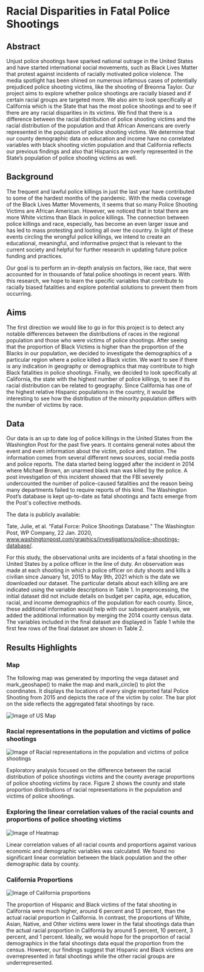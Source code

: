 # Racial Disparities in Fatal Police Shootings

## Abstract
Unjust police shootings have sparked national outrage in the United States and have started international social movements, such as Black Lives Matter that protest against incidents of racially motivated police violence. The media spotlight has been shined on numerous infamous cases of potentially prejudiced police shooting victims, like the shooting of Breonna Taylor. Our project aims to explore whether police shootings are racially biased and if certain racial groups are targeted more. We also aim to look specifically at California which is the State that has the most police shootings and to see if there are any racial disparities in its victims. We find that there is a difference between the racial distribution of police shooting victims and the racial distribution of the population and that African Americans are overly represented in the population of police shooting victims. We determine that our county demographic data on education and income have no correlated variables with black shooting victim population and that California reflects our previous findings and also that Hispanics are overly represented in the State’s population of police shooting victims as well.

## Background
The frequent and lawful police killings in just the last year have contributed to some of the hardest months of the pandemic. With the media coverage of the Black Lives Matter Movements, it seems that so many Police Shooting Victims are African American. However, we noticed that in total there are more White victims than Black in police killings. The connection between police killings and race, especially, has become an even larger issue and has led to mass protesting and looting all over the country. In light of these events circling the wrongful police killings, we intend to create an educational, meaningful, and informative project that is relevant to the current society and helpful for further research in updating future police funding and practices.

Our goal is to perform an in-depth analysis on factors, like race, that were accounted for in thousands of fatal police shootings in recent years. With this research, we hope to learn the specific variables that contribute to racially biased fatalities and explore potential solutions to prevent them from occurring.

## Aims
The first direction we would like to go in for this project is to detect any notable differences between the distributions of races in the regional population and those who were victims of police shootings. After seeing that the proportion of Black Victims is higher than the proportion of the Blacks in our population, we decided to investigate the demographics of a particular region where a police killed a Black victim. We want to see if there is any indication in geography or demographics that may contribute to high Black fatalities in police shootings. Finally, we decided to look specifically at California, the state with the highest number of police killings, to see if its racial distribution can be related to geography. Since California has one of the highest relative Hispanic populations in the country, it would be interesting to see how the distribution of the minority population differs with the number of victims by race.

## Data
Our data is an up to date log of police killings in the United States from the Washington Post for the past five years. It contains general notes about the event and even information about the victim, police and station. The information comes from several different news sources, social media posts and police reports. The data started being logged after the incident in 2014 where Michael Brown, an unarmed black man was killed by the police. A post investigation of this incident showed that the FBI severely undercounted the number of police-caused fatalities and the reason being many departments failed to require reports of this kind. The Washington Post’s database is kept up-to-date as fatal shootings and facts emerge from the Post's collective methods.

The data is publicly available:

Tate, Julie, et al. “Fatal Force: Police Shootings Database.” The Washington Post, WP Company, 22 Jan. 2020, www.washingtonpost.com/graphics/investigations/police-shootings-database/.

For this study, the observational units are incidents of a fatal shooting in the United States by a police officer in the line of duty. An observation was made at each shooting in which a police officer on duty shoots and kills a civilian since January 1st, 2015 to May 9th, 2021 which is the date we downloaded our dataset. The particular details about each killing are are indicated using the variable descriptions in Table 1. In preprocessing, the initial dataset did not include details on budget per capita, age, education, racial, and income demographics of the population for each county. Since, these additional information would help with our subsequent analysis, we added the additional information by merging the 2014 county census data. The variables included in the final dataset are displayed in Table 1 while the first few rows of the final dataset are shown in Table 2.

## Results Highlights 

### Map
The following map was generated by importing the vega dataset and mark_geoshape() to make the map and mark_circle() to plot the coordinates. It displays the locations of every single reported fatal Police Shooting from 2015 and depicts the race of the victim by color. The bar plot on the side reflects the aggregated fatal shootings by race. 

![Image of US Map](https://github.com/jasminekwok/fatalshootings/blob/main/Images/map.png)

### Racial representations in the population and victims of police shootings
![Image of Racial representations in the population and victims of police shootings](https://github.com/jasminekwok/fatalshootings/blob/main/props_chart.svg)

Exploratory analysis focused on the difference between the racial distribution of police shootings victims and the county average proportions of police shooting victims by race. Figure 2 shows the county and state proportion distributions of racial representations in the population and victims of police shootings.

### Exploring the linear correlation values of the racial counts and proportions of police shooting victims
![Image of Heatmap](https://github.com/jasminekwok/fatalshootings/blob/main/heatmap.svg)

Linear correlation values of all racial counts and proportions against various economic and demographic variables was calculated. We found no significant linear correlation between the black population and the other demographic data by county.

### California Proportions 
![Image of California proportions](https://github.com/jasminekwok/fatalshootings/blob/main/CA_proportions.svg)

The proportion of Hispanic and Black victims of the fatal shooting in California were much higher, around 6 percent and 13 percent, than the actual racial proportion in California. In contrast, the proportions of White, Asian, Native, and Other victims were lower in the fatal shootings data than the actual racial proportion in California by around 5 percent, 10 percent, 3 percent, and 1 percent. Ideally, we would hope for the proportion of racial demographics in the fatal shootings data equal the proportion from the census. However, our findings suggest that Hispanic and Black victims are overrepresented in fatal shootings while the other racial groups are underrepresented.


